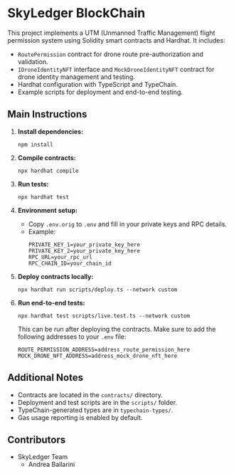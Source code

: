 # SkyLedger BlockChain

This project implements a UTM (Unmanned Traffic Management) flight permission system using Solidity smart contracts and Hardhat. It includes:

- `RoutePermission` contract for drone route pre-authorization and validation.
- `IDroneIdentityNFT` interface and `MockDroneIdentityNFT` contract for drone identity management and testing.
- Hardhat configuration with TypeScript and TypeChain.
- Example scripts for deployment and end-to-end testing.

## Main Instructions

1. **Install dependencies:**

   ```shell
   npm install
   ```

2. **Compile contracts:**

   ```shell
   npx hardhat compile
   ```

3. **Run tests:**

   ```shell
   npx hardhat test
   ```

4. **Environment setup:**

   - Copy `.env.orig` to `.env` and fill in your private keys and RPC details.
   - Example:
     ```
     PRIVATE_KEY_1=your_private_key_here
     PRIVATE_KEY_2=your_private_key_here
     RPC_URL=your_rpc_url
     RPC_CHAIN_ID=your_chain_id
     ```

5. **Deploy contracts locally:**

   ```shell
   npx hardhat run scripts/deploy.ts --network custom
   ```

6. **Run end-to-end tests:**
   ```shell
   npx hardhat test scripts/live.test.ts --network custom
   ```
   This can be run after deploying the contracts. Make sure to add the following addresses to your `.env` file:
   ```
   ROUTE_PERMISSION_ADDRESS=address_route_permission_here
   MOCK_DRONE_NFT_ADDRESS=address_mock_drone_nft_here
   ```

## Additional Notes

- Contracts are located in the `contracts/` directory.
- Deployment and test scripts are in the `scripts/` folder.
- TypeChain-generated types are in `typechain-types/`.
- Gas usage reporting is enabled by default.

## Contributors

- SkyLedger Team
  - Andrea Ballarini

